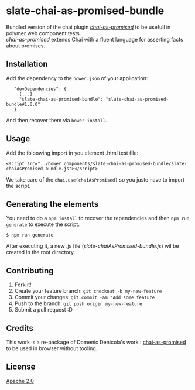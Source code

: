 # slate-chai-as-promised-bundle
Bundled version of the chai plugin *[chai-as-promised](https://github.com/domenic/chai-as-promised)* to be usefull in polymer web component tests.  
*chai-as-promised* extends Chai with a fluent language for asserting facts about promises.

## Installation

Add the dependency to the `bower.json` of your application:

```
   "devDependencies": {
     [...]
     "slate-chai-as-promised-bundle": "slate-chai-as-promised-bundle#1.0.0"
   }
``` 

And then recover them via `bower install`.


## Usage

Add the foloowing import in you element .html test file:

`<script src="../bower_components/slate-chai-as-promised-bundle/slate-chaiAsPromised-bundle.js"></script>`

We take care of the `chai.use(chaiAsPromised)` so you juste have to import the script.


## Generating the elements

You need to do a `npm install` to recover the rependencies and then `npm run generate` to execute the script.

```
$ npm run generate
```

After executing it, a new .js file (*slate-chaiAsPromised-bundle.js*) wil be created in the root directory.


## Contributing

1. Fork it!
2. Create your feature branch: `git checkout -b my-new-feature`
3. Commit your changes: `git commit -am 'Add some feature'`
4. Push to the branch: `git push origin my-new-feature`
5. Submit a pull request :D


## Credits

This work is a re-package of Domenic Denicola's work : [chai-as-promised](https://github.com/domenic/chai-as-promised) to be used in browser without tooling.


## License

[Apache 2.0](http://www.apache.org/licenses/LICENSE-2.0)